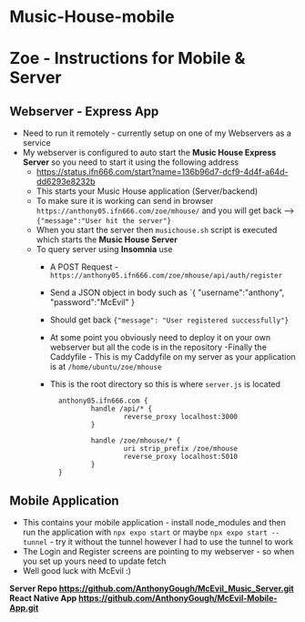 # Music-House-mobile

# Zoe - Instructions for Mobile & Server

## Webserver - Express App
* Need to run it remotely - currently setup on one of my Webservers as a service
* My webserver is  configured to auto start the **Music House Express Server** so you need to start it using the following address
    - https://status.ifn666.com/start?name=136b96d7-dcf9-4d4f-a64d-dd6293e8232b
    - This starts your Music House application (Server/backend)
    - To make sure it is working can send in browser    `https://anthony05.ifn666.com/zoe/mhouse/` and you will get back -->    `{"message":"User hit the server"}`
    - When you start the server then `musichouse.sh` script is executed which starts the **Music House Server**
    - To query server using **Insomnia** use
        - A POST Request - `https://anthony05.ifn666.com/zoe/mhouse/api/auth/register`
        - Send a JSON object in body such as `{	"username":"anthony", "password":"McEvil" }
        - Should get back `{"message": "User registered successfully"}`
        - At some point you obviously need to deploy it on your own webserver but all the code is in the repository
    -Finally the Caddyfile - This is my Caddyfile on my server as your application is at `/home/ubuntu/zoe/mhouse`
        - This is the root directory so this is where `server.js` is located

                anthony05.ifn666.com {
                        handle /api/* {
                                reverse_proxy localhost:3000
                        }

                        handle /zoe/mhouse/* {
                                uri strip_prefix /zoe/mhouse
                                reverse_proxy localhost:5010
                        }
                }

## Mobile Application
* This contains your mobile application - install node_modules and then run the application with `npx expo start` or maybe `npx expo start --tunnel`
        - try it without the tunnel however I had to use the tunnel to work
* The Login and Register screens are pointing to my webserver - so when you set up yours need to update fetch
* Well good luck with McEvil :)

**Server Repo https://github.com/AnthonyGough/McEvil_Music_Server.git**
**React Native App https://github.com/AnthonyGough/McEvil-Mobile-App.git**
